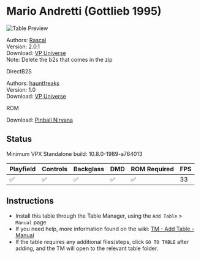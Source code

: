 ﻿# Mario Andretti (Gottlieb 1995)

![Table Preview](../../images/vpx-marioandretti.jpg)

Authors: [Rascal](https://vpuniverse.com/profile/8-rascal/)  
Version: 2.0.1  
Download: [VP Universe](https://vpuniverse.com/files/file/12541-mario-andretti-gottlieb-1995-107/)  
Note: Delete the b2s that comes in the zip

DirectB2S

Authors: [hauntfreaks](https://vpuniverse.com/profile/5216-hauntfreaks/)  
Version: 1.0  
Download: [VP Universe](https://vpuniverse.com/files/file/18185-mario-andretti-gottlieb-1995-b2s-with-full-dmd/)

ROM

Download: [Pinball Nirvana](https://pinballnirvana.com/forums/resources/andretti.1526/)

## Status 

Minimum VPX Standalone build: 10.8.0-1989-a764013

| Playfield | Controls | Backglass | DMD | ROM Required | FPS | 
|-----------|----------|-----------|-----|--------------|-----|
| :white_check_mark: | :white_check_mark: | :white_check_mark: | :white_check_mark: | :white_check_mark: | 33 |

## Instructions

- Install this table through the Table Manager, using the `Add Table` > `Manual` page
- If you need help, more information found on the wiki: [TM - Add Table - Manual](https://github.com/LegendsUnchained/vpx-standalone-alp4k/wiki/%5B04%5D-%F0%9F%A7%A1-TM-%E2%80%90-Other-Features#add-table---manual)
- If the table requires any additional files/steps, click `GO TO TABLE` after adding, and the TM will open to the relevant table folder.

